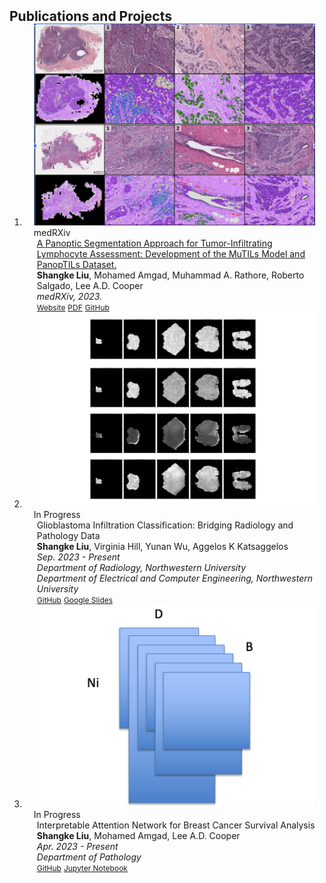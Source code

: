 <h2 id="publications" style="margin: 2px 0px -15px;">Publications and Projects</h2>

<div class="publications">
<ol class="bibliography">

<!-- 
<li>
<div class="pub-row">

  <div class="col-sm-3 abbr" style="position: relative;padding-right: 15px;padding-left: 15px;">
    <img src="assets/img/principalmanifold.png" class="teaser img-fluid z-depth-1">
    <abbr class="badge">arXiv</abbr>
  </div>

  <div class="col-sm-9" style="position: relative;padding-right: 15px;padding-left: 20px;">
    <div class="title"><a href="https://arxiv.org/abs/2306.06534">Principal and Self-Consistent Positive Semi-Defnite Manifolds</a></div>
    <div class="author"><strong>Hanchao Zhang, Thaddeus Tarpey</strong></div>
    <div class="periodical"><em>arXiv <strong>(arXiv)</strong>, Aug. 2023.</em></div>
    <div class="links">
    <a href="assets/files/single.html" class="btn btn-sm z-depth-0" role="button" target="_blank" style="font-size:12px;">Website</a>
      <a href="https://arxiv.org/pdf/2306.06534.pdf" class="btn btn-sm z-depth-0" role="button" target="_blank" style="font-size:12px;">PDF</a>
      <a href="https://github.com/Hanchao-Zhang/Self-Consistency-Clustering" class="btn btn-sm z-depth-0" role="button" target="_blank" style="font-size:12px;">GitHub</a>
      <a href="https://pypi.org/project/KTensors/" class="btn btn-sm z-depth-0" role="button" target="_blank" style="font-size:12px;">Package</a>
      <a href="assets/files/KTensors.bib" class="btn btn-sm z-depth-0" role="button" target="_blank" style="font-size:12px;">BibTeX</a>
      <strong><i style="color:#7b5aa6">arXiv.org</i></strong>
    </div>
  </div>
</div>
</li> -->


<li>
<div class="pub-row">

  <div class="col-sm-3 abbr" style="position: relative;padding-right: 15px;padding-left: 15px;">
    <img src="assets/img/panoptil.png" class="teaser img-fluid z-depth-1">
    <abbr class="badge">medRXiv</abbr>
  </div>

  <div class="col-sm-9" style="position: relative;padding-right: 15px;padding-left: 20px;">
    <div class="title"><a href="https://www.medrxiv.org/content/10.1101/2022.01.08.22268814v3" target="_blank">A Panoptic Segmentation Approach for Tumor-Infiltrating Lymphocyte Assessment: Development of the MuTILs Model and PanopTILs Dataset.</a></div>
    <div class="author"><strong>Shangke Liu</strong>, Mohamed Amgad, Muhammad A. Rathore, Roberto Salgado, Lee A.D. Cooper</div>
    <div class="periodical"><em>medRXiv, 2023.</em></div>
    <div class="links">
    <a href="https://sites.google.com/view/panoptils/home" class="btn btn-sm z-depth-0" role="button" target="_blank" style="font-size:12px;">Website</a>
      <a href="https://www.medrxiv.org/content/10.1101/2022.01.08.22268814v3.full.pdf" class="btn btn-sm z-depth-0" role="button" target="_blank" style="font-size:12px;">PDF</a>
      <a href="https://github.com/PathologyDataScience/MuTILs_Panoptic" class="btn btn-sm z-depth-0" role="button" target="_blank" style="font-size:12px;">GitHub</a>
      <!-- <strong><i style="color:#7b5aa6">medRXiv.org</i></strong> -->
    </div>
  </div>
</div>
</li>
  

<li>
<div class="pub-row">

  <div class="col-sm-3 abbr" style="position: relative;padding-right: 15px;padding-left: 15px;">
    <img src="assets/img/glio.png" class="teaser img-fluid z-depth-1">
    <abbr class="badge">In Progress</abbr>
  </div>

  <div class="col-sm-9" style="position: relative;padding-right: 15px;padding-left: 20px;">
    <div class="title"><a>Glioblastoma Infiltration Classification: Bridging Radiology and Pathology Data</a></div>
    <div class="author"><strong>Shangke Liu</strong>, Virginia Hill, Yunan Wu, Aggelos K Katsaggelos</div>
    <div class="periodical"><em>Sep. 2023 - Present</em></div>
    <div class="affiliation"><em>Department of Radiology, Northwestern University</em></div>
    <div class="affiliation"><em>Department of Electrical and Computer Engineering, Northwestern University</em></div>
    <div class="links">
      <!-- <a href="https://americanhealth.jhu.edu/open-case-studies" class="btn btn-sm z-depth-0" role="button" target="_blank" style="font-size:12px;">Website</a> -->
      <!-- <a href="https://www.opencasestudies.org" class="btn btn-sm z-depth-0" role="button" target="_blank" style="font-size:12px;">Project Page</a> -->
      <a href="https://github.com/liushangke/Glioblastoma-Infillstration-classification" class="btn btn-sm z-depth-0" role="button" target="_blank" style="font-size:12px;">GitHub</a>
      <a href="https://docs.google.com/presentation/d/1zmDSYXtS3N3kIWODGtFwJLZE3GBhh967/edit?usp=drive_web&ouid=114064355795533875436&rtpof=true" class="btn btn-sm z-depth-0" role="button" target="_blank" style="font-size:12px;">Google Slides</a>
    </div>
  </div>
</div>
</li>


<li>
<div class="pub-row">

  <div class="col-sm-3 abbr" style="position: relative;padding-right: 15px;padding-left: 15px;">
    <img src="assets/img/surv.png" class="teaser img-fluid z-depth-1">
    <abbr class="badge">In Progress</abbr>
  </div>

  <div class="col-sm-9" style="position: relative;padding-right: 15px;padding-left: 20px;">
    <div class="title"><a>Interpretable Attention Network for Breast Cancer Survival Analysis</a></div>
    <div class="author"><strong>Shangke Liu</strong>, Mohamed Amgad, Lee A.D. Cooper</div>
    <div class="periodical"><em>Apr. 2023 - Present</em></div>
    <div class="affiliation"><em>Department of Pathology</em></div>
    <div class="links">
      <!-- <a href="https://americanhealth.jhu.edu/open-case-studies" class="btn btn-sm z-depth-0" role="button" target="_blank" style="font-size:12px;">Website</a> -->
      <!-- <a href="https://www.opencasestudies.org" class="btn btn-sm z-depth-0" role="button" target="_blank" style="font-size:12px;">Project Page</a> -->
      <a href="https://github.com/liushangke/Attention-Based-Interpretable-Survival-Analysis" class="btn btn-sm z-depth-0" role="button" target="_blank" style="font-size:12px;">GitHub</a>
      <a href="https://drive.google.com/file/d/1Ovb7hPY9YwU1MD9_l2J7cz_n2RrTV71Z/view?usp=sharing" class="btn btn-sm z-depth-0" role="button" target="_blank" style="font-size:12px;">Jupyter Notebook</a>
    </div>
  </div>
</div>
</li>
<br>

</ol>
</div>
